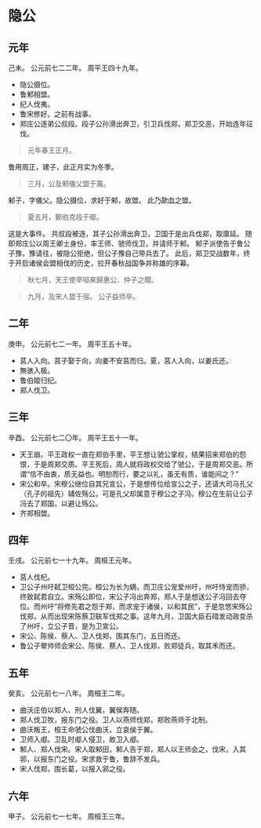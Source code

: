 # 隐公

## 元年
己未。
公元前七二二年。
周平王四十九年。

* 隐公摄位。
* 鲁邾相盟。
* 纪人伐夷。
* 鲁宋修好。之前有战事。
* 郑庄公逐弟公叔段。段子公孙滑出奔卫，引卫兵伐郑，郑卫交恶，开始连年征伐。

>元年春王正月。

鲁用周正，建子，此正月实为冬季。

>三月，公及邾儀父盟于蔑。

邾子，字儀父。隐公摄位，求好于邾，故盟。
此乃歃血之盟。

>夏五月，鄭伯克段于鄢。

这是大事件。
共叔段被逐，其子公孙滑出奔卫，卫国于是出兵伐郑，取廪延。
随即郑庄公以周王卿士身份，率王师、虢师伐卫，并请师于邾。
邾子派使告于鲁公子豫，豫请往，被隐公拒绝，但公子豫自己带兵去了。
此后，郑卫交战数年，终于开启诸侯会盟相伐的历史，拉开春秋战国争并称雄的序幕。

>秋七月，天王使宰咺來歸惠公、仲子之賵。

>九月，及宋人盟于宿。
>公子益师卒。

## 二年
庚申。
公元前七二一年。
周平王五十年。

* 莒人入向。莒子娶于向，向姜不安莒而归。夏，莒人入向，以姜氏还。
* 無骇入极。
* 鲁伯姬归纪。
* 郑人伐卫。

## 三年
辛酉。
公元前七二〇年。
周平王五十一年。

* 天王崩。平王政权一直在郑伯手里，平王想让虢公掌权，结果招来郑伯的怨恨，于是周郑交质。平王死后，周人就将政权交给了虢公，于是周郑交恶。所谓“信不由衷，质无益也。明恕而行，要之以礼，虽无有质，谁能间之？”
* 宋公和卒。宋穆公继位自其兄宣公，于是想传位给宣公之子，还请大司马孔父（孔子的祖先）辅佐殇公。可是孔父却属意于穆公之子冯。穆公在生前让公子冯去了郑国，以避让殇公。
* 齐郑相盟。

## 四年
壬戌。
公元前七一十九年。
周桓王元年。

* 莒人伐杞。
* 卫公子州吁弑卫桓公完。桓公为长为嫡，而卫庄公宠爱州吁，州吁恃宠而骄，终致弑君自立。宋殇公即位，宋公子冯出奔郑，郑人于是想送公子冯回去夺位。而州吁“将修先君之怨于郑，而求宠于诸侯，以和其民”，于是忽悠宋殇公伐郑，从而出现宋陈蔡卫联军伐郑之事。这年九月，卫国大臣石碏发动政变杀了州吁，立公子晋，是为卫宣公。
* 宋公、陈侯、蔡人、卫人伐郑，围其东门，五日而还。
* 鲁公子翚帅师会宋公、陈侯、蔡人、卫人伐郑，败郑徒兵，取其禾而还。

## 五年
癸亥。
公元前七一八年。
周桓王二年。

* 曲沃庄伯以郑人、刑人伐翼，翼侯奔随。
* 郑人伐卫牧，报东门之役。卫人以燕师伐郑，郑败燕师于北制。
* 曲沃叛王，桓王命虢公伐曲沃，立哀侯于翼。
* 卫师入郕。卫乱时郕人侵卫，故卫入郕。
* 邾人、郑人伐宋。宋人取邾田，邾人告于郑，郑人以王师会之，伐宋，入其郛，以报东门之役。宋求救于鲁，鲁辞不发兵。
* 宋人伐郑，围长葛，以报入郛之役。

## 六年
甲子。
公元前七一七年。
周桓王三年。

